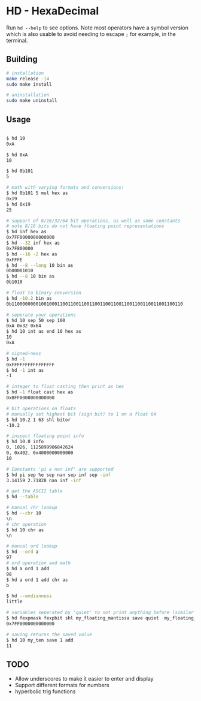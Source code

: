 # HD - HexaDecimal
Run `hd --help` to see options. Note most operators have a symbol version which is also usable to avoid needing to escape `;` for example, in the terminal.

## Building
```bash
# installation
make release -j4
sudo make install

# uninstallation
sudo make uninstall
```

## Usage
```bash

$ hd 10
0xA

$ hd 0xA
10

$ hd 0b101
5

# math with varying formats and conversions!
$ hd 0b101 5 mul hex as
0x19
$ hd 0x19
25

# support of 8/16/32/64 bit operations, as well as some constants
# note 8/16 bits do not have floating point representations
$ hd inf hex as
0x7FF0000000000000
$ hd --32 inf hex as
0x7F800000
$ hd --16 -2 hex as
0xFFFE
$ hd --8 --long 10 bin as
0b00001010
$ hd --8 10 bin as
0b1010

# float to binary conversion
$ hd -10.2 bin as
0b1100000000100100011001100110011001100110011001100110011001100110

# seperate your operations
$ hd 10 sep 50 sep 100
0xA 0x32 0x64
$ hd 10 int as end 10 hex as
10
0xA

# signed-ness
$ hd -1
0xFFFFFFFFFFFFFFFF
$ hd -1 int as
-1

# integer to float casting then print as hex
$ hd -1 float cast hex as
0xBFF0000000000000

# bit operations on floats
# manually set highest bit (sign bit) to 1 on a float 64
$ hd 10.2 1 63 shl bitor
-10.2

# inspect floating point info
$ hd 10.0 info
0, 1026, 1125899906842624
0, 0x402, 0x4000000000000
10

# Constants 'pi e nan inf' are supported
$ hd pi sep %e sep nan sep inf sep -inf
3.14159 2.71828 nan inf -inf

# get the ASCII table
$ hd --table

# manual chr lookup
$ hd --chr 10
\n
# chr operation
$ hd 10 chr as
\n

# manual ord lookup
$ hd --ord a
97
# ord operation and math
$ hd a ord 1 add
98
$ hd a ord 1 add chr as
b

$ hd --endianness
little

# variables seperated by 'quiet' to not print anything before (similar to end/sep)
$ hd fexpmask fexpbit shl my_floating_mantissa save quiet  my_floating_mantissa hex as
0x7FF0000000000000

# saving returns the saved value
$ hd 10 my_ten save 1 add
11
```

## TODO
* Allow underscores to make it easier to enter and display
* Support different formats for numbers
* hyperbolic trig functions
